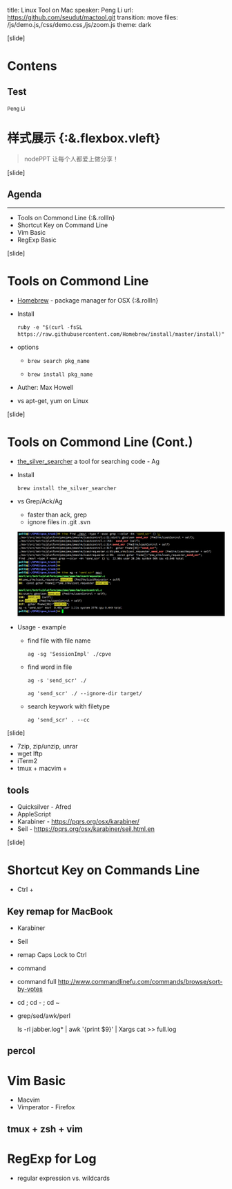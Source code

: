 title: Linux Tool on Mac
speaker: Peng Li
url: https://github.com/seudut/mactool.git
transition: move
files: /js/demo.js,/css/demo.css,/js/zoom.js
theme: dark
<!-- 
这些都不是我自己的，都是从网上别人开发的工具，都是开源，免费的
Powered By nodePPT [](https://github.com/ksky521/nodePPT)
-->

[slide]
# Contens
## Test
<small> Peng Li </small>

# 样式展示 {:&.flexbox.vleft}
> nodePPT 让每个人都爱上做分享！

[slide]
## Agenda
---
* Tools on Commond Line {:&.rollIn}
* Shortcut Key on Command Line
* Vim Basic
* RegExp Basic

[slide]

# Tools on Commond Line
* [Homebrew](http://brew.sh/) - package manager for OSX {:&.rollIn}
 * Install

    <pre><code class="ruby">ruby -e "$(curl -fsSL https://raw.githubusercontent.com/Homebrew/install/master/install)"</code></pre>
 
 * options
   * <pre><code class="ruby">brew search pkg_name</code></pre> 
   * <pre><code class="ruby">brew install pkg_name</code></pre> 

 * Auther: Max Howell 
 * vs apt-get, yum on Linux

[slide]

# Tools on Commond Line (Cont.)
<!-- * [the\_silver\_searcher](http://geoff.greer.fm/ag/) a tool for searching code - Ag {:&.rollIn}-->
* [the\_silver\_searcher](http://geoff.greer.fm/ag/) a tool for searching code - Ag

 * Install

     <pre><code class="ruby">brew install the_silver_searcher</code></pre>

 * vs Grep/Ack/Ag
   * faster than ack, grep
   * ignore files in .git .svn

   ![Alt text](/ag_grep.png)


 * Usage - example
    * find file with file name 
      <pre><code class="bash">ag -sg 'SessionImpl' ./cpve</code></pre>
    * find word in file
      <pre><code class="bash">ag -s 'send_scr' ./</code></pre>
      <pre><code class="bash">ag 'send_scr' ./ --ignore-dir target/</code></pre>
    * search keywork with filetype
      <pre><code class="bash">ag 'send_scr' . --cc</code></pre>



[slide]

* 7zip, zip/unzip, unrar
* wget lftp
* iTerm2
* tmux + macvim + 
## tools
* Quicksilver  - Afred
 * AppleScript
* Karabiner - <https://pqrs.org/osx/karabiner/>
* Seil - <https://pqrs.org/osx/karabiner/seil.html.en>

[slide]

# Shortcut Key on Commands Line
* Ctrl +
## Key remap for MacBook
* Karabiner
* Seil
* remap Caps Lock to Ctrl
* command 
 *  command full
<http://www.commandlinefu.com/commands/browse/sort-by-votes>
 * cd ; cd - ; cd ~
 * grep/sed/awk/perl

    ls -rl jabber.log*  | awk '{print $9}' | Xargs cat >> full.log

## percol

# Vim Basic
* Macvim
* Vimperator - Firefox

## tmux + zsh + vim

# RegExp for Log 
* regular expression vs. wildcards
